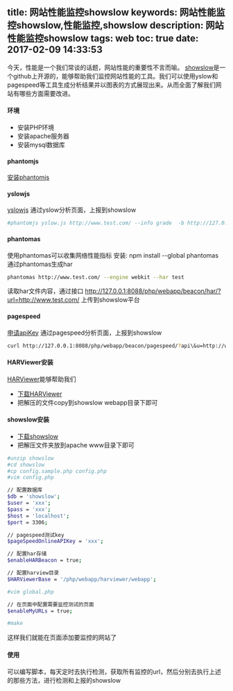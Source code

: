 title: 网站性能监控showslow
keywords: 网站性能监控showslow,性能监控,showslow
description: 网站性能监控showslow
tags: web
toc: true
date: 2017-02-09 14:33:53
---
今天，性能是一个我们常谈的话题，网站性能的重要性不言而喻。
[showslow](https://github.com/sergeychernyshev/showslow/wiki)是一个github上开源的，能够帮助我们监控网站性能的工具。我们可以使用yslow和pagespeed等工具生成分析结果并以图表的方式展现出来。从而全面了解我们网站有哪些方面需要改进。

<!--more-->

#### 环境
* 安装PHP环境
* 安装apache服务器
* 安装mysql数据库

#### phantomjs
[安装phantomjs](http://phantomjs.org/download.html)

#### yslowjs
[yslowjs](http://yslow.org/phantomjs/)
通过yslow分析页面，上报到showslow
```bash
#phantomjs yslow.js http://www.test.com/ --info grade  -b http://127.0.0.1:8088/php/webapp/beacon/yslow/
```

#### phantomas
使用phantomas可以收集网络性能指标
安装: npm install --global phantomas
通过phantomas生成har
```bash
phantomas http://www.test.com/ --engine webkit --har test
```
读取har文件内容，通过接口 http://127.0.0.1:8088/php/webapp/beacon/har/?url=http://www.test.com/ 上传到showslow平台

#### pagespeed
[申请apiKey](https://code.google.com/apis/console/#access)
通过pagespeed分析页面，上报到showslow
```bash
curl http://127.0.0.1:8088/php/webapp/beacon/pagespeed/?api\&u=http://www.test.com/
```

#### HARViewer安装
[HARViewer](https://github.com/janodvarko/harviewer/archive/master.zip)能够帮助我们
* [下载HARViewer](https://github.com/janodvarko/harviewer/archive/master.zip)
* 把解压的文件copy到showslow webapp目录下即可

#### showslow安装
* [下载showslow](https://github.com/sergeychernyshev/showslow/releases)
* 把解压文件夹放到apache www目录下即可

```bash
#unzip showslow
#cd showslow
#cp config.sample.php config.php
#vim config.php

// 配置数据库
$db = 'showslow';
$user = 'xxx';
$pass = 'xxx';
$host = 'localhost';
$port = 3306;

// pagespeed测试key
$pageSpeedOnlineAPIKey = 'xxx';

// 配置har存储
$enableHARBeacon = true;

// 配置harview目录
$HARViewerBase = '/php/webapp/harviewer/webapp';

#vim global.php

// 在页面中配置需要监控测试的页面
$enableMyURLs = true;

#make
```

这样我们就能在页面添加要监控的网站了

#### 使用
可以编写脚本，每天定时去执行检测，获取所有监控的url，然后分别去执行上述的那些方法，进行检测和上报的showslow

